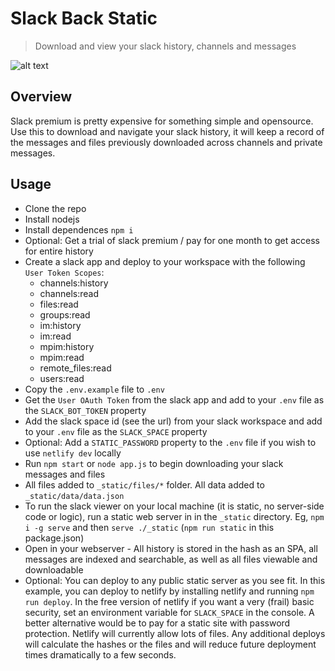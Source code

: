 # Slack Back Static
> Download and view your slack history, channels and messages

![alt text](https://i.ibb.co/yd79rsw/Screenshot-2022-07-26-at-19-45-02.png "Slack Back Static")

## Overview

Slack premium is pretty expensive for something simple and opensource.
Use this to download and navigate your slack history, it will keep a record of the messages and files previously downloaded across channels and private messages.

## Usage

- Clone the repo
- Install nodejs
- Install dependences `npm i`
- Optional: Get a trial of slack premium / pay for one month to get access for entire history
- Create a slack app and deploy to your workspace with the following `User Token Scopes`:
    - channels:history
    - channels:read
    - files:read
    - groups:read
    - im:history
    - im:read
    - mpim:history
    - mpim:read
    - remote_files:read
    - users:read
- Copy the `.env.example` file to `.env`
- Get the `User OAuth Token` from the slack app and add to your `.env` file as the `SLACK_BOT_TOKEN` property
- Add the slack space id (see the url) from your slack workspace and add to your `.env` file as the `SLACK_SPACE` property
- Optional: Add a `STATIC_PASSWORD` property to the `.env` file if you wish to use `netlify dev` locally
- Run `npm start` or `node app.js` to begin downloading your slack messages and files
- All files added to `_static/files/*` folder. All data added to `_static/data/data.json`
- To run the slack viewer on your local machine (it is static, no server-side code or logic), run a static web server in in the `_static` directory. Eg, `npm i -g serve` and then `serve ./_static` (`npm run static` in this package.json)
- Open in your webserver - All history is stored in the hash as an SPA, all messages are indexed and searchable, as well as all files viewable and downloadable
- Optional: You can deploy to any public static server as you see fit. In this example, you can deploy to netlify by installing netlify and running `npm run deploy`. In the free version of netlify if you want a very (frail) basic security, set an environment variable for `SLACK_SPACE` in the console. A better alternative would be to pay for a static site with password protection. Netlify will currently allow lots of files. Any additional deploys will calculate the hashes or the files and will reduce future deployment times dramatically to a few seconds.